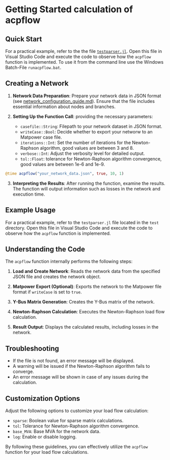 # Getting Started calculation of acpflow
## Quick Start
For a practical example, refer to the the file [`testparser.jl`](../../test/testparser.jl). Open this file in Visual Studio Code and execute the code to observe how the `acpflow` function is implemented. To use it from the command line use the Windows Batch-File `runacpflow.bat`.

## Creating a Network
1. **Network Data Preparation**: Prepare your network data in JSON format (see [network_configuration_guide.md](network_configuration_guide.md)). Ensure that the file includes essential information about nodes and branches.

2. **Setting Up the Function Call**: providing the necessary parameters:
   - `casefile::String`: Filepath to your network dataset in JSON format.
   - `writeCase::Bool`: Decide whether to export your networw to an Matpower case file.
   - `iterations::Int`: Set the number of iterations for the Newton-Raphson algorithm, good values are between 3 and 8.
   - `verbose::Int`: Adjust the verbosity level for detailed output.
   - `tol::Float`: tolerance for Newton-Raphson algorithm convergence, good values are between 1e-6 and 1e-9.

```julia
@time acpflow("your_network_data.json", true, 10, 1)
```

3. **Interpreting the Results**: After running the function, examine the results. The function will output information such as losses in the network and execution time.

## Example Usage

For a practical example, refer to the `testparser.jl` file located in the `test` directory. Open this file in Visual Studio Code and execute the code to observe how the `acpflow` function is implemented.

## Understanding the Code

The `acpflow` function internally performs the following steps:

1. **Load and Create Network**: Reads the network data from the specified JSON file and creates the network object.

2. **Matpower Export (Optional)**: Exports the network to the Matpower file format if `writeCase` is set to `true`.

3. **Y-Bus Matrix Generation**: Creates the Y-Bus matrix of the network.

4. **Newton-Raphson Calculation**: Executes the Newton-Raphson load flow calculation.

5. **Result Output**: Displays the calculated results, including losses in the network.

## Troubleshooting

- If the file is not found, an error message will be displayed.
- A warning will be issued if the Newton-Raphson algorithm fails to converge.
- An error message will be shown in case of any issues during the calculation.

## Customization Options

Adjust the following options to customize your load flow calculation:
- `sparse`: Boolean value for sparse matrix calculations.
- `tol`: Tolerance for Newton-Raphson algorithm convergence.
- `base_MVA`: Base MVA for the network data.
- `log`: Enable or disable logging.

By following these guidelines, you can effectively utilize the `acpflow` function for your load flow calculations.

